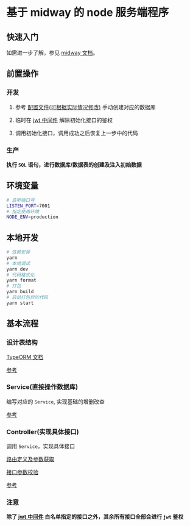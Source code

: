 # 基于 midway 的 node 服务端程序

## 快速入门

<!-- 在此次添加使用文档 -->

如需进一步了解，参见 [midway 文档](https://midwayjs.org)。

## 前置操作

### 开发

1. 参考 [配置文件(可根据实际情况修改)](src/config/config.default.ts) 手动创建对应的数据库

2. 临时在 [jwt 中间件](src/middleware/jwt.middleware.ts) 解除初始化接口的鉴权

3. 调用初始化接口，调用成功之后恢复上一步中的代码

### 生产

**执行 `SQL` 语句，进行数据库/数据表的创建及注入初始数据**

## 环境变量

```bash
# 监听端口号
LISTEN_PORT=7001
# 指定使用环境
NODE_ENV=production
```

## 本地开发

```bash
# 依赖安装
yarn
# 本地调试
yarn dev
# 代码格式化
yarn format
# 打包
yarn build
# 启动打包后的代码
yarn start
```

## 基本流程

### 设计表结构

[TypeORM 文档](https://typeorm.io/)

[参考](src/entities/Api.ts)

### Service(直接操作数据库)

编写对应的 `Service`, 实现基础的增删改查

[参考](src/service/api.service.ts)

### Controller(实现具体接口)

调用 `Service`，实现具体接口

[路由定义及参数获取](https://www.midwayjs.org/docs/controller#%E8%B7%AF%E7%94%B1)

[接口参数校验](https://www.midwayjs.org/docs/extensions/validate#%E5%AE%9A%E4%B9%89%E6%A3%80%E6%9F%A5%E8%A7%84%E5%88%99)

[参考](src/controller/api.controller.ts)

### **注意**

**除了 [jwt 中间件](src/middleware/jwt.middleware.ts) 白名单指定的接口之外，其余所有接口全部会进行 `jwt` 鉴权**
